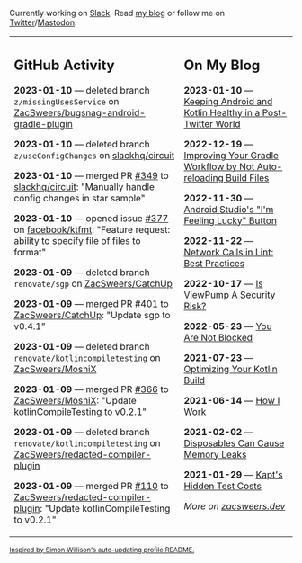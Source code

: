 Currently working on [Slack](https://slack.com/). Read [my blog](https://zacsweers.dev/) or follow me on [Twitter](https://twitter.com/ZacSweers)/[Mastodon](https://hachyderm.io/@ZacSweers).

<table><tr><td valign="top" width="60%">

## GitHub Activity
<!-- githubActivity starts -->
**2023-01-10** — deleted branch `z/missingUsesService` on [ZacSweers/bugsnag-android-gradle-plugin](https://github.com/ZacSweers/bugsnag-android-gradle-plugin)

**2023-01-10** — deleted branch `z/useConfigChanges` on [slackhq/circuit](https://github.com/slackhq/circuit)

**2023-01-10** — merged PR [#349](https://github.com/slackhq/circuit/pull/349) to [slackhq/circuit](https://github.com/slackhq/circuit): "Manually handle config changes in star sample"

**2023-01-10** — opened issue [#377](https://github.com/facebook/ktfmt/issues/377) on [facebook/ktfmt](https://github.com/facebook/ktfmt): "Feature request: ability to specify file of files to format"

**2023-01-09** — deleted branch `renovate/sgp` on [ZacSweers/CatchUp](https://github.com/ZacSweers/CatchUp)

**2023-01-09** — merged PR [#401](https://github.com/ZacSweers/CatchUp/pull/401) to [ZacSweers/CatchUp](https://github.com/ZacSweers/CatchUp): "Update sgp to v0.4.1"

**2023-01-09** — deleted branch `renovate/kotlincompiletesting` on [ZacSweers/MoshiX](https://github.com/ZacSweers/MoshiX)

**2023-01-09** — merged PR [#366](https://github.com/ZacSweers/MoshiX/pull/366) to [ZacSweers/MoshiX](https://github.com/ZacSweers/MoshiX): "Update kotlinCompileTesting to v0.2.1"

**2023-01-09** — deleted branch `renovate/kotlincompiletesting` on [ZacSweers/redacted-compiler-plugin](https://github.com/ZacSweers/redacted-compiler-plugin)

**2023-01-09** — merged PR [#110](https://github.com/ZacSweers/redacted-compiler-plugin/pull/110) to [ZacSweers/redacted-compiler-plugin](https://github.com/ZacSweers/redacted-compiler-plugin): "Update kotlinCompileTesting to v0.2.1"
<!-- githubActivity ends -->
</td><td valign="top" width="40%">

## On My Blog
<!-- blog starts -->
**2023-01-10** — [Keeping Android and Kotlin Healthy in a Post-Twitter World](https://www.zacsweers.dev/keeping-android-healthy/)

**2022-12-19** — [Improving Your Gradle Workflow by Not Auto-reloading Build Files](https://www.zacsweers.dev/improving-your-workflow-by-not-auto-reloading-build-files/)

**2022-11-30** — [Android Studio's "I'm Feeling Lucky" Button](https://www.zacsweers.dev/android-studios-im-feeling-lucky-button/)

**2022-11-22** — [Network Calls in Lint: Best Practices](https://www.zacsweers.dev/network-calls-in-lint-best-practices/)

**2022-10-17** — [Is ViewPump A Security Risk?](https://www.zacsweers.dev/is-viewpump-a-security-risk/)

**2022-05-23** — [You Are Not Blocked](https://www.zacsweers.dev/you-are-not-blocked/)

**2021-07-23** — [Optimizing Your Kotlin Build](https://www.zacsweers.dev/optimizing-your-kotlin-build/)

**2021-06-14** — [How I Work](https://www.zacsweers.dev/how-i-work/)

**2021-02-02** — [Disposables Can Cause Memory Leaks](https://www.zacsweers.dev/disposables-can-cause-memory-leaks/)

**2021-01-29** — [Kapt's Hidden Test Costs](https://www.zacsweers.dev/kapts-hidden-test-costs/)
<!-- blog ends -->
_More on [zacsweers.dev](https://zacsweers.dev/)_
</td></tr></table>

<sub><a href="https://simonwillison.net/2020/Jul/10/self-updating-profile-readme/">Inspired by Simon Willison's auto-updating profile README.</a></sub>